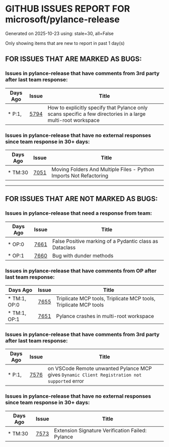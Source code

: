 
# GITHUB ISSUES REPORT FOR microsoft/pylance-release


Generated on 2025-10-23 using: stale=30, all=False


Only showing items that are new to report in past 1 day(s)


## FOR ISSUES THAT ARE MARKED AS BUGS:


### Issues in pylance-release that have comments from 3rd party after last team response:

| Days Ago | Issue | Title |
| --- | --- | --- |
 | \* P:1,  |[5794](https://github.com/microsoft/pylance-release/issues/5794 "How to explicitly specify that Pylance only scans specific a few directories in a large multi-root workspace")  |How to explicitly specify that Pylance only scans specific a few directories in a large multi-root workspace |

### Issues in pylance-release that have no external responses since team response in 30+ days:

| Days Ago | Issue | Title |
| --- | --- | --- |
 | \* TM:30  |[7051](https://github.com/microsoft/pylance-release/issues/7051 "Moving Folders And Multiple Files - Python Imports Not Refactoring")  |Moving Folders And Multiple Files - Python Imports Not Refactoring |

---

## FOR ISSUES THAT ARE NOT MARKED AS BUGS:


### Issues in pylance-release that need a response from team:

| Days Ago | Issue | Title |
| --- | --- | --- |
 | \* OP:0  |[7661](https://github.com/microsoft/pylance-release/issues/7661 "False Positive marking of a Pydantic class as Dataclass")  |False Positive marking of a Pydantic class as Dataclass |
 | \* OP:1  |[7660](https://github.com/microsoft/pylance-release/issues/7660 "Bug with dunder methods")  |Bug with dunder methods |

### Issues in pylance-release that have comments from OP after last team response:

| Days Ago | Issue | Title |
| --- | --- | --- |
 | \* TM:1, OP:0  |[7655](https://github.com/microsoft/pylance-release/issues/7655 "Triplicate MCP tools, Triplicate MCP tools, Triplicate MCP tools")  |Triplicate MCP tools, Triplicate MCP tools, Triplicate MCP tools |
 | \* TM:1, OP:1  |[7651](https://github.com/microsoft/pylance-release/issues/7651 "Pylance crashes in multi-root workspace")  |Pylance crashes in multi-root workspace |

### Issues in pylance-release that have comments from 3rd party after last team response:

| Days Ago | Issue | Title |
| --- | --- | --- |
 | \* P:1,  |[7576](https://github.com/microsoft/pylance-release/issues/7576 "on VSCode Remote unwanted Pylance MCP gives `Dynamic Client Registration not supported` error")  |on VSCode Remote unwanted Pylance MCP gives `Dynamic Client Registration not supported` error |

### Issues in pylance-release that have no external responses since team response in 30+ days:

| Days Ago | Issue | Title |
| --- | --- | --- |
 | \* TM:30  |[7573](https://github.com/microsoft/pylance-release/issues/7573 "Extension Signature Verification Failed: Pylance")  |Extension Signature Verification Failed: Pylance |




















